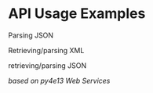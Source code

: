 # API Usage Examples

Parsing JSON

Retrieving/parsing XML

retrieving/parsing JSON

*based on py4e13 Web Services*

